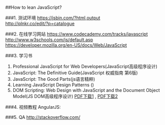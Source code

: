##How to lean JavaScript?
  
###1. 测试环境 
https://jsbin.com/?html,output  
http://plnkr.co/edit/?p=catalogue  

###2. 在线学习网站
https://www.codecademy.com/tracks/javascript  
http://www.w3schools.com/js/default.asp  
https://developer.mozilla.org/en-US/docs/Web/JavaScript  

###3. 学习书
 1) Professional JavaScript for Web Developers(JavaScript高级程序设计)  
 2) JavaScript: The Definitive Guide(JavaScript 权威指南 第6版)  
 3) JavaScript: The Good Parts(js语言精粹)  
 4) Learning JavaScript Design Patterns () 
 5) DOM Scripting: Web Design with JavaScript and the Document Object Model(JS DOM高级程序设计)  [PDF下载1](http://www.ziyonet.uz/uploads/books/50328/53bd0f163ffd7.pdf)  , [PDF下载2](ftp://91.193.237.1/pub/docs/linux-support/programming/JavaScript/[Apress.%20FriendsofED]%20-%20DOM%20Scripting%20-%20[Keith,%20Sambells].pdf) 

###4. 视频教程
AngularJS: 

###5. QA
http://stackoverflow.com/
